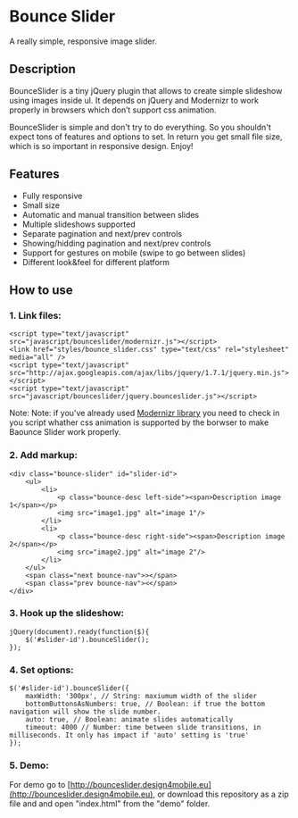 Bounce Slider
=============

A really simple, responsive image slider.

Description
-----------

BounceSlider is a tiny jQuery plugin that allows to create simple slideshow using images inside ul. It depends on jQuery and Modernizr to work properly in browsers which don’t support css animation.

BounceSlider is simple and don't try to do everything. So you shouldn't expect tons of features and options to set. In return you get small file size, which is so important in responsive design. Enjoy!

Features
--------

* Fully responsive
* Small size
* Automatic and manual transition between slides
* Multiple slideshows supported
* Separate pagination and next/prev controls
* Showing/hidding pagination and next/prev controls
* Support for gestures on mobile (swipe to go between slides)
* Different look&feel for different platform

How to use
----------

### 1. Link files:

    <script type="text/javascript" src="javascript/bounceslider/modernizr.js"></script>
    <link href="styles/bounce_slider.css" type="text/css" rel="stylesheet" media="all" />
    <script type="text/javascript" src="http://ajax.googleapis.com/ajax/libs/jquery/1.7.1/jquery.min.js"></script>
    <script type="text/javascript" src="javascript/bounceslider/jquery.bounceslider.js"></script>
    
Note: Note: if you've already used [Modernizr library](https://github.com/Modernizr/Modernizr) you need to check in you script whather css animation is supported by the borwser to make Baounce Slider work properly.

### 2. Add markup:

    <div class="bounce-slider" id="slider-id">
    	<ul>
    		<li>
    			<p class="bounce-desc left-side"><span>Description image 1</span></p>
    			<img src="image1.jpg" alt="image 1"/>
    		</li>
    		<li>
    			<p class="bounce-desc right-side"><span>Description image 2</span></p>
    			<img src="image2.jpg" alt="image 2"/>
    		</li>
    	</ul>
    	<span class="next bounce-nav">></span>	
    	<span class="prev bounce-nav"><</span>
    </div>
    
### 3. Hook up the slideshow:

    jQuery(document).ready(function($){
	    $('#slider-id').bounceSlider();
    });
    
### 4. Set options:

    $('#slider-id').bounceSlider({
    	maxWidth: '300px', // String: maxiumum width of the slider
    	bottomButtonsAsNumbers: true, // Boolean: if true the bottom navigation will show the slide number.
    	auto: true, // Boolean: animate slides automatically 	
    	timeout: 4000 // Number: time between slide transitions, in milliseconds. It only has impact if 'auto' setting is 'true'
    });
    
### 5. Demo:

For demo go to [http://bounceslider.design4mobile.eu](http://bounceslider.design4mobile.eu), or download this repository as a zip file and and open "index.html" from the "demo" folder.



